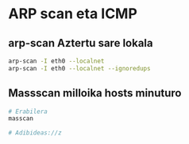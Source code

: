 # ARP scan eta ICMP

## arp-scan Aztertu sare lokala 

```bash
arp-scan -I eth0 --localnet
arp-scan -I eth0 --localnet --ignoredups
```

## Massscan milloika hosts minuturo

```bash
# Erabilera
masscan

# Adibideas://z

```

